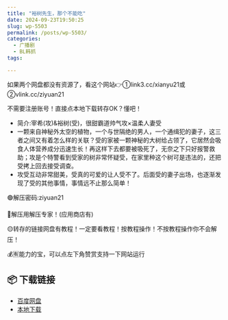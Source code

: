 ```yaml
---
title: "裕树先生，那个不能吃"
date: 2024-09-23T19:50:25
slug: wp-5503
permalink: /posts/wp-5503/
categories:
  - 广播剧
  - BL韩抓
tags:

---
```


如果两个网盘都没有资源了，看这个网站👉①link3.cc/xianyu21或②vlink.cc/ziyuan21

不需要注册账号！直接点本地下载转存OK？懂吧！

*   简介:宰希(攻)&裕树(受)，很甜霸道帅气攻×温柔人妻受
*   一颗来自神秘外太空的植物，一个与世隔绝的男人，一个通缉犯的妻子，这三者之间又有着怎么样的关联？受的家被一颗神秘的大树给占领了，它居然会吸食人体营养成分迅速生长！再这样下去都要被吸死了，无奈之下只好报警救助；攻是个特警看到受家的树非常怀疑受，在家里种这个树可是违法的，还把受拷上回去接受调查。
*   攻受互动非常甜美，受真的可爱的让人受不了。后面受的妻子出场，也逐渐发现了受的其他事情，事情远不止那么简单！

🟢解压密码:ziyuan21

🔵解压用解压专家！(应用商店有)

🟡转存的链接网盘有教程！一定要看教程！按教程操作！不按教程操作你不会解压！

💰🈶能力的宝，可以点左下角赞赏支持一下网站运行

## 📦 下载链接
- [百度网盘](https://blziyuan21.com/pay-download/5503?key=24224dda26&down_id=0)
- [本地下载](https://blziyuan21.com/pay-download/5503?key=24224dda26&down_id=1)

